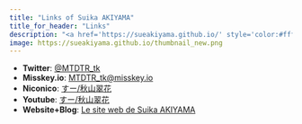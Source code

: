 ```yaml
---
title: "Links of Suika AKIYAMA"
title_for_header: "Links"
description: "<a href='https://sueakiyama.github.io/' style='color:#ffffff'><u>Le Site Web de Suika Akiyama</u></a>"
image: https://sueakiyama.github.io/thumbnail_new.png
---
```


- **Twitter**: [@MTDTR_tk](https://twitter.com/MTDTR_tk)
- **Misskey.io**: [MTDTR_tk@misskey.io](https://misskey.io/@MTDTR_tk)
- **Niconico**: [すー/秋山翠花](https://www.nicovideo.jp/user/97810681/video)
- **Youtube**: [すー/秋山翠花](https://www.youtube.com/@suikaVocalo)
- **Website+Blog**: [Le site web de Suika AKIYAMA](https://sueakiyama.github.io)
